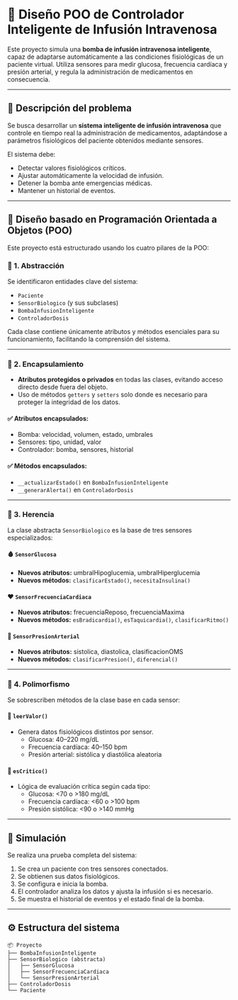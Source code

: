 # 💉 Diseño POO de Controlador Inteligente de Infusión Intravenosa

Este proyecto simula una **bomba de infusión intravenosa inteligente**, capaz de adaptarse automáticamente a las condiciones fisiológicas de un paciente virtual. Utiliza sensores para medir glucosa, frecuencia cardíaca y presión arterial, y regula la administración de medicamentos en consecuencia.

---

## 📌 Descripción del problema

Se busca desarrollar un **sistema inteligente de infusión intravenosa** que controle en tiempo real la administración de medicamentos, adaptándose a parámetros fisiológicos del paciente obtenidos mediante sensores.

El sistema debe:
- Detectar valores fisiológicos críticos.
- Ajustar automáticamente la velocidad de infusión.
- Detener la bomba ante emergencias médicas.
- Mantener un historial de eventos.

---

## 🧠 Diseño basado en Programación Orientada a Objetos (POO)

Este proyecto está estructurado usando los cuatro pilares de la POO:

### 🔷 1. **Abstracción**
Se identificaron entidades clave del sistema:
- `Paciente`
- `SensorBiologico` (y sus subclases)
- `BombaInfusionInteligente`
- `ControladorDosis`

Cada clase contiene únicamente atributos y métodos esenciales para su funcionamiento, facilitando la comprensión del sistema.

---

### 🔷 2. **Encapsulamiento**

- **Atributos protegidos o privados** en todas las clases, evitando acceso directo desde fuera del objeto.
- Uso de métodos `getters` y `setters` solo donde es necesario para proteger la integridad de los datos.

#### ✅ Atributos encapsulados:
- Bomba: velocidad, volumen, estado, umbrales
- Sensores: tipo, unidad, valor
- Controlador: bomba, sensores, historial

#### ✅ Métodos encapsulados:
- `__actualizarEstado()` en `BombaInfusionInteligente`
- `__generarAlerta()` en `ControladorDosis`

---

### 🔷 3. **Herencia**

La clase abstracta `SensorBiologico` es la base de tres sensores especializados:

#### 🩸 `SensorGlucosa`
- **Nuevos atributos:** umbralHipoglucemia, umbralHiperglucemia
- **Nuevos métodos:** `clasificarEstado()`, `necesitaInsulina()`

#### ❤️ `SensorFrecuenciaCardiaca`
- **Nuevos atributos:** frecuenciaReposo, frecuenciaMaxima
- **Nuevos métodos:** `esBradicardia()`, `esTaquicardia()`, `clasificarRitmo()`

#### 💓 `SensorPresionArterial`
- **Nuevos atributos:** sistolica, diastolica, clasificacionOMS
- **Nuevos métodos:** `clasificarPresion()`, `diferencial()`

---

### 🔷 4. **Polimorfismo**

Se sobrescriben métodos de la clase base en cada sensor:

#### 🔄 `leerValor()`
- Genera datos fisiológicos distintos por sensor.
  - Glucosa: 40–220 mg/dL
  - Frecuencia cardíaca: 40–150 bpm
  - Presión arterial: sistólica y diastólica aleatoria

#### 🔄 `esCritico()`
- Lógica de evaluación crítica según cada tipo:
  - Glucosa: <70 o >180 mg/dL
  - Frecuencia cardíaca: <60 o >100 bpm
  - Presión sistólica: <90 o >140 mmHg

---

## 🧪 Simulación

Se realiza una prueba completa del sistema:
1. Se crea un paciente con tres sensores conectados.
2. Se obtienen sus datos fisiológicos.
3. Se configura e inicia la bomba.
4. El controlador analiza los datos y ajusta la infusión si es necesario.
5. Se muestra el historial de eventos y el estado final de la bomba.

---

## ⚙️ Estructura del sistema

```plaintext
📦 Proyecto
├── BombaInfusionInteligente
├── SensorBiologico (abstracta)
│   ├── SensorGlucosa
│   ├── SensorFrecuenciaCardiaca
│   └── SensorPresionArterial
├── ControladorDosis
└── Paciente